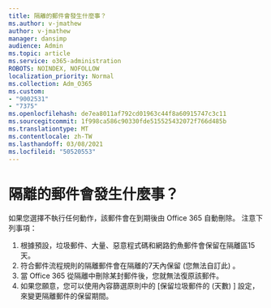 ```yaml
---
title: 隔離的郵件會發生什麼事？
ms.author: v-jmathew
author: v-jmathew
manager: dansimp
audience: Admin
ms.topic: article
ms.service: o365-administration
ROBOTS: NOINDEX, NOFOLLOW
localization_priority: Normal
ms.collection: Adm_O365
ms.custom:
- "9002531"
- "7375"
ms.openlocfilehash: de7ea8011af792cd01963c44f8a60915747c3c11
ms.sourcegitcommit: 1f998ca586c90330fde515525432072f766d485b
ms.translationtype: MT
ms.contentlocale: zh-TW
ms.lasthandoff: 03/08/2021
ms.locfileid: "50520553"
---
```

# <a name="what-happens-to-quarantined-messages"></a>隔離的郵件會發生什麼事？

如果您選擇不執行任何動作，該郵件會在到期後由 Office 365 自動刪除。 注意下列事項：

1. 根據預設，垃圾郵件、大量、惡意程式碼和網路釣魚郵件會保留在隔離區15天。
2. 符合郵件流程規則的隔離郵件會在隔離的7天內保留 (您無法自訂此) 。
3. 當 Office 365 從隔離中刪除某封郵件後，您就無法復原該郵件。
4. 如果您願意，您可以使用內容篩選原則中的 [保留垃圾郵件的 (天數) ] 設定，來變更隔離郵件的保留期間。

